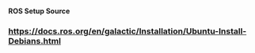 #### ROS Setup Source ##
### https://docs.ros.org/en/galactic/Installation/Ubuntu-Install-Debians.html
